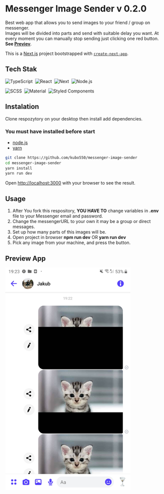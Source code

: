 # Messenger Image Sender v 0.2.0

Best web app that allows you to send images to your friend / group on messenger.  
Images will be divided into parts and send with suitable delay you want. At every moment you can manually stop sending just clicking one red button.  
**See [Previev](#preview-app)**.

This is a [Next.js](https://nextjs.org/) project bootstrapped with [`create-next-app`](https://github.com/vercel/next.js/tree/canary/packages/create-next-app).

## Tech Stak

![TypeScript](https://img.shields.io/badge/-TypeScript-05122A?style=flat&logo=typescript)&nbsp;
![React](https://img.shields.io/badge/-React-05122A?style=flat&logo=react)&nbsp;
![Next](https://img.shields.io/badge/-Next.js-05122A?style=flat&logo=Next.js)&nbsp;
![Node.js](https://img.shields.io/badge/-Node.js-05122A?style=flat&logo=node.js)&nbsp;

![SCSS](https://img.shields.io/badge/-SCSS-05122A?style=flat&logo=SASS)&nbsp;
![Material](https://img.shields.io/badge/-Material_UI-05122A?style=flat&logo=material-ui)&nbsp;
![Styled Components](https://img.shields.io/badge/-styled_components-05122A?style=flat&logo=styled-components)&nbsp;


## Instalation

Clone respozytory on your desktop then install add dependencies.

### You must have installed before start
 
 - [node.js](https://nodejs.org/en/download/)
 - [yarn](https://classic.yarnpkg.com/en/docs/install/#windows-stable)

```bash
git clone https://github.com/kubo550/messenger-image-sender
cd messenger-image-sender
yarn install
yarn run dev

```

Open [http://localhost:3000](http://localhost:3000) with your browser to see the result.

## Usage

1. After You fork this respository, **YOU HAVE TO** change variables in __.env__ file to your Messenger email and password.
2. Change the messengerURL to your own it may be a group or direct messages.
3. Set up how many parts of this images will be.
4. Open project in browser __npm run dev__ OR __yarn run dev__
5. Pick any image from your machine, and press the button. 

## Preview App
<img src="https://raw.githubusercontent.com/kubo550/messenger-image-sender/main/preview/Screenshot_20210219-192348_Messenger.jpg"  alt="preview messenger screen" width="400" />
